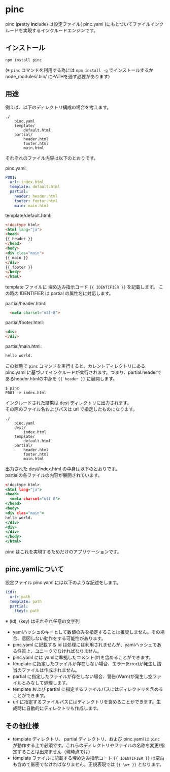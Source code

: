 # pinc
pinc (**p**retty **inc**lude) は設定ファイル( pinc.yaml )にもとづいてファイルインクルードを実現するインクルードエンジンです。

## インストール
```
npm install pinc
```
(※ `pinc` コマンドを利用する為には `npm install -g` でインストールするか node_modules/.bin/ にPATHを通す必要があります)

## 用途

例えば、以下のディレクトリ構成の場合を考えます。
```
./
    pinc.yaml
    template/
        default.html
    partial/
        header.html
        footer.html
        main.html
```

それぞれのファイル内容は以下のとおりです。

pinc.yaml:
```yaml
P001:
  url: index.html
  template: default.html
  partial:
    header: header.html
    footer: footer.html
    main: main.html
```

template/default.html:
```html
<!doctype html>
<html lang="ja">
<head>
{{ header }}
</head>
<body>
<div clas="main">
{{ main }}
</div>
{{ footer }}
</body>
</html>
```

template ファイルに 埋め込み指示コード `{{ IDENTIFIER }}` を記載します。
この時の IDENTIFIER は partial の属性名に対応します。

partial/header.html:
```html
  <meta charset="utf-8">
```

partial/footer.html:
```html
<div>
</div>
```

partial/main.html:
```html
hello world.
```

この状態で `pinc` コマンドを実行すると、カレントディレクトリにある pinc.yaml に基づいてインクルードが実行されます。つまり、partial.headerであるheader.htmlの中身を `{{ header }}` に展開します。  
```shell
$ pinc
P001 -> index.html
```


インクルードされた結果は dest ディレクトリに出力されます。  
その際のファイル名およびパスは url で指定したものになります。
```
./
    pinc.yaml
    dest/
        index.html
    template/
        default.html
    partial/
        header.html
        footer.html
        main.html
```

出力された dest/index.html の中身は以下のとおりです。  
partialの各ファイルの内容が展開されています。

```html:dest/index.html
<!doctype html>
<html lang="ja">
<head>
  <meta charset="utf-8">
</head>
<body>
<div clas="main">
hello world.
</div>
<div>
</div>
</body>
</html>
```

pinc はこれを実現するためだけのアプリケーションです。

## pinc.yamlについて

設定ファイル pinc.yaml には以下のような記述をします。
```yaml
(id):
  url: path
  template: path
  partial:
    (key): path
```
※ (id), (key) はそれぞれ任意の文字列

* yamlハッシュのキーとして数値のみを指定することは推奨しません。その場合、意図しない動作をする可能性があります。
* pinc.yaml に記載する id は処理には利用されませんが、yamlハッシュである性質上、ユニークでなければなりません。
* pinc.yaml には yamlに準拠したコメント(#)を含めることができます。
* template に指定したファイルが存在しない場合、エラー(Error)が発生し該当のファイルは作成されません。
* partial に指定したファイルが存在しない場合、警告(Warn)が発生し空ファイルとみなして処理します。
* template および partial に指定するファイルパスにはディレクトリを含めることができます。
* url に指定するファイルパスにはディレクトリを含めることができます。生成時に自動的にディレクトリも作成します。

## その他仕様
* template ディレクトリ、 partial ディレクトリ、および pinc.yaml は `pinc` が動作する上で必須です。これらのディレクトリやファイルの名称を変更/指定することは出来ません（現時点では）
* template ファイルに記載する埋め込み指示コード `{{ IDENTIFIER }}` は空白も含めて厳密でなければなりません。正規表現では `{{ \w+ }}` となります。
